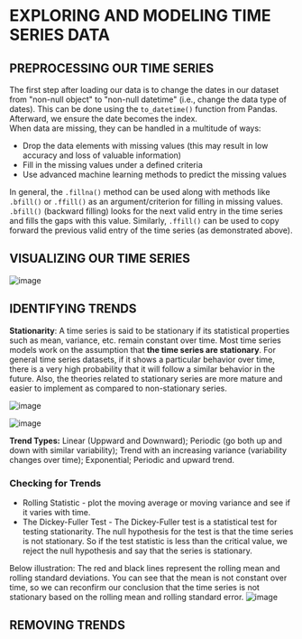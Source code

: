 # EXPLORING AND MODELING TIME SERIES DATA

## PREPROCESSING OUR TIME SERIES
The first step after loading our data is to change the dates in our dataset from "non-null object" to "non-null datetime" (i.e., change the data type of dates). This can be done using the `to_datetime()` function from Pandas. Afterward, we ensure the date becomes the index.\
When data are missing, they can be handled in a multitude of ways: 
* Drop the data elements with missing values (this may result in low accuracy and loss of valuable information)
* Fill in the missing values under a defined criteria 
* Use advanced machine learning methods to predict the missing values
  
In general, the `.fillna()` method can be used along with methods like `.bfill()` or `.ffill()` as an argument/criterion for filling in missing values. `.bfill()` (backward filling) looks for the next valid entry in the time series and fills the gaps with this value. Similarly, `.ffill()` can be used to copy forward the previous valid entry of the time series (as demonstrated above).

## VISUALIZING OUR TIME SERIES
![image](https://github.com/MarvinAgumba/EXPLORING-MODELING-TIME-SERIES-DATA/assets/122484885/20e67be2-0ae6-4180-a41f-bb25e6d42741)

## IDENTIFYING TRENDS
**Stationarity**: A time series is said to be stationary if its statistical properties such as mean, variance, etc. remain constant over time. Most time series models work on the assumption that **the time series are stationary**. For general time series datasets, if it shows a particular behavior over time, there is a very high probability that it will follow a similar behavior in the future. Also, the theories related to stationary series are more mature and easier to implement as compared to non-stationary series.

![image](https://github.com/MarvinAgumba/EXPLORING-MODELING-TIME-SERIES-DATA/assets/122484885/c5891040-4f5e-46d1-94a7-cf8654805e25)

![image](https://github.com/MarvinAgumba/EXPLORING-MODELING-TIME-SERIES-DATA/assets/122484885/4e27b9b0-eb84-4c60-a565-b8810b5f5d41)

**Trend Types:** Linear (Uppward and Downward); Periodic (go both up and down with similar variability); Trend with an increasing variance (variability changes over time); Exponential; Periodic and upward trend.

### Checking for Trends
- Rolling Statistic - plot the moving average or moving variance and see if it varies with time.
- The Dickey-Fuller Test - The Dickey-Fuller test is a statistical test for testing stationarity. The null hypothesis for the test is that the time series is not stationary. So if the test statistic is less than the critical value, we reject the null hypothesis and say that the series is stationary.

Below illustration: The red and black lines represent the rolling mean and rolling standard deviations. You can see that the mean is not constant over time, so we can reconfirm our conclusion that the time series is not stationary based on the rolling mean and rolling standard error.
![image](https://github.com/MarvinAgumba/EXPLORING-MODELING-TIME-SERIES-DATA/assets/122484885/a30b3f9e-9352-4381-8e78-cb152369c6ca)

## REMOVING TRENDS
